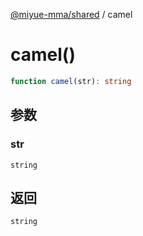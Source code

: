 [@miyue-mma/shared](../index.md) / camel

# camel()

```ts
function camel(str): string
```

## 参数

### str

`string`

## 返回

`string`
